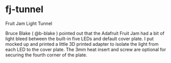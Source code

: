 # fj-tunnel
Fruit Jam Light Tunnel

Bruce Blake ( @b-blake ) pointed out that the Adafruit Fruit Jam had a bit of light bleed between the built-in five LEDs and default cover plate. I put mocked up and printed a little 3D printed adapter to isolate the light from each LED to the cover plate. The 3mm heat insert and screw are optional for securing the fourth corner of the plate. 


